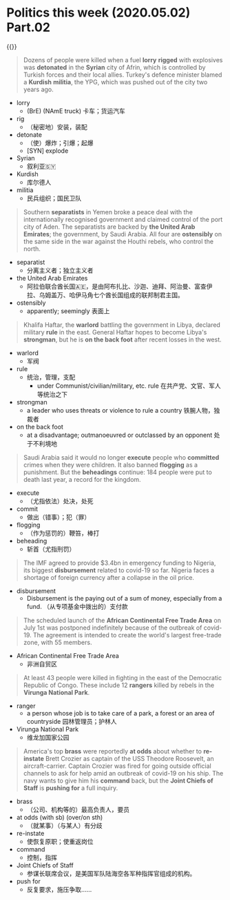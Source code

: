 # Politics this week (2020.05.02) Part.02


{{<music url="/economist/">}}

> Dozens of people were killed when a fuel **lorry** **rigged** with explosives was **detonated** in the **Syrian** city of Afrin, which is controlled by Turkish forces and their local allies. Turkey's defence minister blamed a **Kurdish** **militia**, the YPG, which was pushed out of the city two years ago.

- lorry
  - (BrE) (NAmE truck) 卡车；货运汽车
- rig
  - （秘密地）安装，装配
- detonate
  - （使）爆炸；引爆；起爆
  - [SYN] explode
- Syrian
  - 叙利亚🇸🇾
- Kurdish
  - 库尔德人
- militia
  - 民兵组织；国民卫队

> Southern **separatists** in Yemen broke a peace deal with the internationally recognised government and claimed control of the port city of Aden. The separatists are backed by **the United Arab Emirates**; the government, by Saudi Arabia. All four are **ostensibly** on the same side in the war against the Houthi rebels, who control the north.

- separatist
  - 分离主义者；独立主义者
- the United Arab Emirates
  - 阿拉伯联合酋长国🇦🇪，是由阿布扎比、沙迦、迪拜、阿治曼、富查伊拉、乌姆盖万、哈伊马角七个酋长国组成的联邦制君主国。
- ostensibly
  - apparently; seemingly 表面上

> Khalifa Haftar, the **warlord** battling the government in Libya, declared military **rule** in the east. General Haftar hopes to become Libya's **strongman**, but he is **on the back foot** after recent losses in the west.

- warlord
  - 军阀
- rule
  - 统治，管理，支配
    - under Communist/civilian/military, etc. rule 在共产党、文官、军人等统治之下
- strongman
  - a leader who uses threats or violence to rule a country 铁腕人物，独裁者
- on the back foot
  - at a disadvantage; outmanoeuvred or outclassed by an opponent 处于不利境地

> Saudi Arabia said it would no longer **execute** people who **committed** crimes when they were children. It also banned **flogging** as a punishment. But the **beheadings** continue: 184 people were put to death last year, a record for the kingdom.

- execute
  - （尤指依法）处决，处死
- commit
  - 做出（错事）；犯（罪）
- flogging
  - （作为惩罚的）鞭笞，棒打
- beheading
  - 斩首（尤指刑罚）




> The IMF agreed to provide $3.4bn in emergency funding to Nigeria, its biggest **disbursement** related to covid-19 so far. Nigeria faces a shortage of foreign currency after a collapse in the oil price.

- disbursement
  - Disbursement is the paying out of a sum of money, especially from a fund. （从专项基金中拨出的）支付款

> The scheduled launch of the **African Continental Free Trade Area** on July 1st was postponed indefinitely because of the outbreak of covid-19. The agreement is intended to create the world's largest free-trade zone, with 55 members.

- African Continental Free Trade Area
  - 非洲自贸区

> At least 43 people were killed in fighting in the east of the Democratic Republic of Congo. These include 12 **rangers** killed by rebels in the **Virunga National Park**.

- ranger
  - a person whose job is to take care of a park, a forest or an area of countryside 园林管理员；护林人
- Virunga National Park
  - 维龙加国家公园

> America's top **brass** were reportedly **at odds** about whether to **re-instate** Brett Crozier as captain of the USS Theodore Roosevelt, an aircraft-carrier. Captain Crozier was fired for going outside official channels to ask for help amid an outbreak of covid-19 on his ship. The navy wants to give him his **command** back, but the **Joint Chiefs of Staff** is **pushing for** a full inquiry.

- brass
  - （公司、机构等的）最高负责人，要员
- at odds (with sb) (over/on sth)
  - （就某事）（与某人）有分歧
- re-instate
  - 使恢复原职；使重返岗位
- command
  - 控制，指挥
- Joint Chiefs of Staff
  - 参谋长联席会议，是美国军队陆海空各军种指挥官组成的机构。
- push for
  - 反复要求，施压争取……
